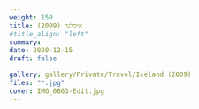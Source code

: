 ```yaml
---
weight: 150
title: איסלנד (2009)
#title_align: "left"
summary: 
date: 2020-12-15
draft: false

gallery: gallery/Private/Travel/Iceland (2009)
files: "*.jpg"
cover: IMG_0863-Edit.jpg
---
```

